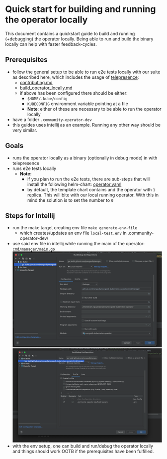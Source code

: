 # Quick start for building and running the operator locally

This document contains a quickstart guide to build and running (+debugging) the operator locally.
Being able to run and build the binary locally can help with faster feedback-cycles.

## Prerequisites
- follow the general setup to be able to run e2e tests locally with our suite as described here, which includes the usage of [telepresence](https://www.getambassador.io/docs/telepresence/latest/quick-start/):
  - [contributing.md](contributing.md)
  - [build_operator_locally.md](build_operator_locally.md)
  - if above has been configured there should be either:
    - `$HOME/.kube/config`
    - `KUBECONFIG` environment variable pointing at a file
    - **Note**: either of these are necessary to be able to run the operator locally
- have a folder `.community-operator-dev`
- this guides uses intellij as an example. Running any other way should be very similar.
## Goals
- runs the operator locally as a binary (optionally in debug mode) in with telepresence
- runs e2e tests locally 
  - **Note:** 
    - if you plan to run the e2e tests, there are sub-steps that will install the following helm-chart: [operator.yaml](helm-charts/charts/community-operator/templates/operator.yaml)
    - by default, the template chart contains and the operator with `1` replica. This will bite with our local running operator. With this in mind the solution is to set the number to `0`

## Steps for Intellij
- run the make target creating env file `make generate-env-file` 
  - which creates/updates an env file `local-test.env` in .community-operator-dev/
- use said env file in intellij while running the main of the operator: `cmd/manager/main.go`
![img1](images/intellij-run-env.png)
![img2](images/intellij-run-env-2.png)
- with the env setup, one can build and run/debug the operator locally and things should work OOTB if the prerequisites have been fulfilled.
